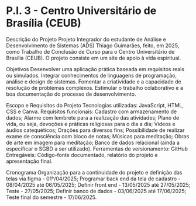 # P.I. 3 - Centro Universitário de Brasília (CEUB)
Descrição do Projeto
Projeto Integrador do estudante de Análise e Desenvolvimento de Sistemas (ADS) Thiago Guimarães, feito, em 2025, como Trabalho de Conclusão de Curso para o Centro Universitário de Brasília (CEUB).  O projeto consiste em um site de apoio à vida espiritual.

Objetivos
Desenvolver uma aplicação prática baseada em requisitos reais ou simulados.
Integrar conhecimentos de linguagens de programação, análise e design de sistemas.
Fomentar a criatividade e a capacidade de resolução de problemas complexos.
Estimular o trabalho colaborativo e a boa documentação do processo de desenvolvimento.

Escopo e Requisitos do Projeto
Tecnologias utilizadas: JavaScript, HTML, CSS e Canva.
Requisitos funcionais: 
Cadastro com armazenamento de dados;
Alarme com lembrete para a realização das atividades;
Plano de vida, ou seja, devoções e práticas religiosas para o dia a dia;
Vídeos e áudios catequéticos;
Orações para diversos fins;
Possibilidade de realizar exame de consciência com bloco de notas;
Músicas para meditação;
Obras de arte em imagem para meditação;
Banco de dados relacional (ainda a especificar o SGBD a ser utilizado).
Ferramentas de versionamento: GitHub
Entregáveis: Código-fonte documentado, relatório do projeto e apresentação final.

Cronograma
Organização para a continuidade do projeto e definição das telas via figma - 01°/04/2025;
Programar back end da tela de cadastro - 08/04/2025 até 06/05/2025;
Definir front end - 13/05/2025 até 27/05/2025;
Teste - 27/05/2025;
Definir banco de dados - 03/06/2025 até 17/06/2025;
Teste final do semestre - 17/06/2025.
